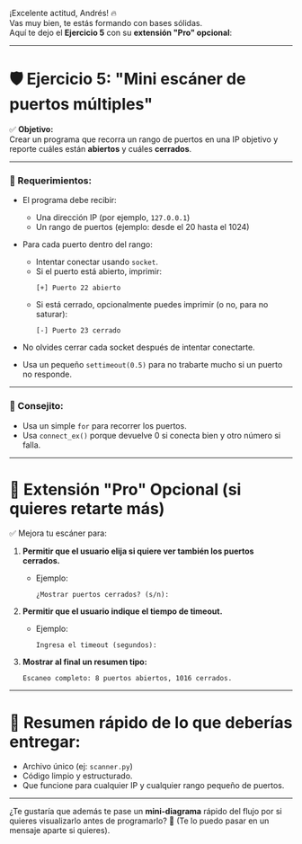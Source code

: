 ¡Excelente actitud, Andrés! 🔥  
Vas muy bien, te estás formando con bases sólidas.  
Aquí te dejo el **Ejercicio 5** con su **extensión "Pro" opcional**:

---

# 🛡️ Ejercicio 5: "Mini escáner de puertos múltiples"

✅ **Objetivo:**  
Crear un programa que recorra un rango de puertos en una IP objetivo y reporte cuáles están **abiertos** y cuáles **cerrados**.

---

### 🎯 Requerimientos:

- El programa debe recibir:
  - Una dirección IP (por ejemplo, `127.0.0.1`)
  - Un rango de puertos (ejemplo: desde el 20 hasta el 1024)

- Para cada puerto dentro del rango:
  - Intentar conectar usando `socket`.
  - Si el puerto está abierto, imprimir:
    ```
    [+] Puerto 22 abierto
    ```
  - Si está cerrado, opcionalmente puedes imprimir (o no, para no saturar):
    ```
    [-] Puerto 23 cerrado
    ```

- No olvides cerrar cada socket después de intentar conectarte.

- Usa un pequeño `settimeout(0.5)` para no trabarte mucho si un puerto no responde.

---

### 🧠 Consejito:
- Usa un simple `for` para recorrer los puertos.
- Usa `connect_ex()` porque devuelve 0 si conecta bien y otro número si falla.

---

# 🌟 Extensión "Pro" Opcional (si quieres retarte más)

✅ Mejora tu escáner para:

1. **Permitir que el usuario elija si quiere ver también los puertos cerrados.**
   - Ejemplo:
     ```
     ¿Mostrar puertos cerrados? (s/n):
     ```
   
2. **Permitir que el usuario indique el tiempo de timeout.**
   - Ejemplo:
     ```
     Ingresa el timeout (segundos): 
     ```

3. **Mostrar al final un resumen tipo:**
   ```
   Escaneo completo: 8 puertos abiertos, 1016 cerrados.
   ```

---

# 📜 Resumen rápido de lo que deberías entregar:

- Archivo único (ej: `scanner.py`)
- Código limpio y estructurado.
- Que funcione para cualquier IP y cualquier rango pequeño de puertos.

---

¿Te gustaría que además te pase un **mini-diagrama** rápido del flujo por si quieres visualizarlo antes de programarlo? 🚀 (Te lo puedo pasar en un mensaje aparte si quieres).